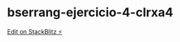 # bserrang-ejercicio-4-clrxa4

[Edit on StackBlitz ⚡️](https://stackblitz.com/edit/bserrang-ejercicio-4-clrxa4)